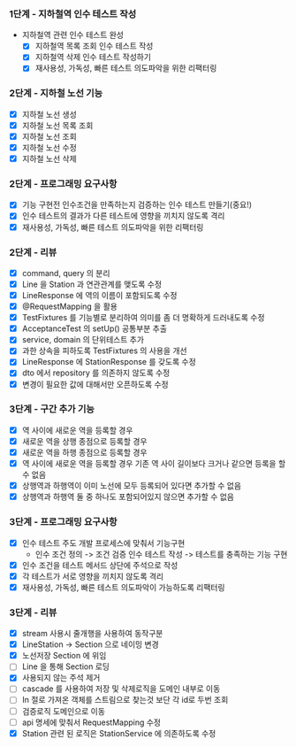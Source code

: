 ### 1단계 - 지하철역 인수 테스트 작성
* 지하철역 관련 인수 테스트 완성
  * [x] 지하철역 목록 조회 인수 테스트 작성
  * [x] 지하철역 삭제 인수 테스트 작성하기
  * [x] 재사용성, 가독성, 빠른 테스트 의도파악을 위한 리팩터링

### 2단계 - 지하철 노선 기능
* [x] 지하철 노선 생성
* [x] 지하철 노선 목록 조회
* [x] 지하철 노선 조회
* [x] 지하철 노선 수정
* [x] 지하철 노선 삭제
### 2단계 - 프로그래밍 요구사항
* [x] 기능 구현전 인수조건을 만족하는지 검증하는 인수 테스트 만들기(중요!)
* [x] 인수 테스트의 결과가 다른 테스트에 영향을 끼치지 않도록 격리
* [x] 재사용성, 가독성, 빠른 테스트 의도파악을 위한 리팩터링
### 2단계 - 리뷰
* [x] command, query 의 분리
* [x] Line 을 Station 과 연관관계를 맺도록 수정
* [x] LineResponse 에 역의 이름이 포함되도록 수정
* [x] @RequestMapping 을 활용
* [x] TestFixtures 를 기능별로 분리하여 의미를 좀 더 명확하게 드러내도록 수정
* [x] AcceptanceTest 의 setUp() 공통부분 추출
* [x] service, domain 의 단위테스트 추가
* [x] 과한 상속을 피하도록 TestFixtures 의 사용을 개선
* [x] LineResponse 에 StationResponse 를 갖도록 수정
* [x] dto 에서 repository 를 의존하지 않도록 수정
* [x] 변경이 필요한 값에 대해서만 오픈하도록 수정

### 3단계 - 구간 추가 기능
* [x] 역 사이에 새로운 역을 등록할 경우
* [x] 새로운 역을 상행 종점으로 등록할 경우
* [x] 새로운 역을 하행 종점으로 등록할 경우
* [x] 역 사이에 새로운 역을 등록할 경우 기존 역 사이 길이보다 크거나 같으면 등록을 할 수 없음
* [x] 상행역과 하행역이 이미 노선에 모두 등록되어 있다면 추가할 수 없음
* [x] 상행역과 하행역 둘 중 하나도 포함되어있지 않으면 추가할 수 없음
### 3단계 - 프로그래밍 요구사항
* [x] 인수 테스트 주도 개발 프로세스에 맞춰서 기능구현
  * 인수 조건 정의 -> 조건 검증 인수 테스트 작성 -> 테스트를 충족하는 기능 구현
* [x] 인수 조건을 테스트 메서드 상단에 주석으로 작성
* [x] 각 테스트가 서로 영향을 끼치지 않도록 격리
* [x] 재사용성, 가독성, 빠른 테스트 의도파악이 가능하도록 리팩터링
### 3단계 - 리뷰
* [x] stream 사용시 줄개행을 사용하여 동작구분
* [x] LineStation -> Section 으로 네이밍 변경
* [x] 노선저장 Section 에 위임
* [ ] Line 을 통해 Section 로딩
* [x] 사용되지 않는 주석 제거
* [ ] cascade 를 사용하여 저장 및 삭제로직을 도메인 내부로 이동
* [ ] In 절로 가져온 객체를 스트림으로 찾는것 보단 각 id로 두번 조회
* [ ] 검증로직 도메인으로 이동
* [ ] api 명세에 맞춰서 RequestMapping 수정
* [x] Station 관련 된 로직은 StationService 에 의존하도록 수정

